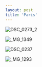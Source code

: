 ```yaml
---
layout: post
title: 'Paris'
---
```


![DSC_0273_2](https://github.com/kathybeyer/kathybeyer.github.io/assets/121460653/3397419e-804c-4e3f-a78d-fb77eea4f720)

![_MG_1349](https://github.com/kathybeyer/kathybeyer.github.io/assets/121460653/4f320327-7208-4bbb-8662-8619867e2113)

![DSC_0237](https://github.com/kathybeyer/kathybeyer.github.io/assets/121460653/063bfacb-d396-4150-9fa3-f61a6b5b1509)

![_MG_1293](https://github.com/kathybeyer/kathybeyer.github.io/assets/121460653/ce8ad168-fd5f-40ee-9c33-d1f4d1d6b946)



